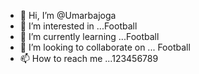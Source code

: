 - 👋 Hi, I’m @Umarbajoga
- 👀 I’m interested in ...Football
- 🌱 I’m currently learning ...Football
- 💞️ I’m looking to collaborate on ... Football
- 📫 How to reach me ...123456789

<!---
Umarbajoga/Umarbajoga is a ✨ special ✨ repository because its `README.md` (this file) appears on your GitHub profile.
You can click the Preview link to take a look at your changes.
--->
